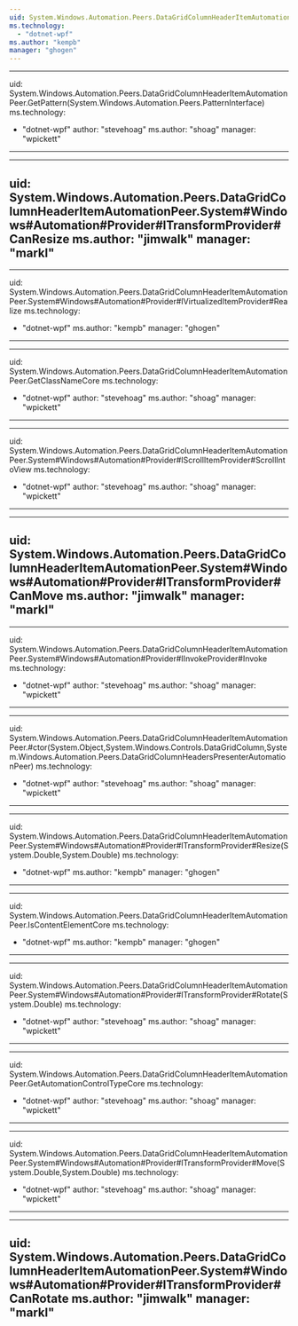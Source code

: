 ```yaml
---
uid: System.Windows.Automation.Peers.DataGridColumnHeaderItemAutomationPeer
ms.technology: 
  - "dotnet-wpf"
ms.author: "kempb"
manager: "ghogen"
---
```


---
uid: System.Windows.Automation.Peers.DataGridColumnHeaderItemAutomationPeer.GetPattern(System.Windows.Automation.Peers.PatternInterface)
ms.technology: 
  - "dotnet-wpf"
author: "stevehoag"
ms.author: "shoag"
manager: "wpickett"
---

---
uid: System.Windows.Automation.Peers.DataGridColumnHeaderItemAutomationPeer.System#Windows#Automation#Provider#ITransformProvider#CanResize
ms.author: "jimwalk"
manager: "markl"
---

---
uid: System.Windows.Automation.Peers.DataGridColumnHeaderItemAutomationPeer.System#Windows#Automation#Provider#IVirtualizedItemProvider#Realize
ms.technology: 
  - "dotnet-wpf"
ms.author: "kempb"
manager: "ghogen"
---

---
uid: System.Windows.Automation.Peers.DataGridColumnHeaderItemAutomationPeer.GetClassNameCore
ms.technology: 
  - "dotnet-wpf"
author: "stevehoag"
ms.author: "shoag"
manager: "wpickett"
---

---
uid: System.Windows.Automation.Peers.DataGridColumnHeaderItemAutomationPeer.System#Windows#Automation#Provider#IScrollItemProvider#ScrollIntoView
ms.technology: 
  - "dotnet-wpf"
author: "stevehoag"
ms.author: "shoag"
manager: "wpickett"
---

---
uid: System.Windows.Automation.Peers.DataGridColumnHeaderItemAutomationPeer.System#Windows#Automation#Provider#ITransformProvider#CanMove
ms.author: "jimwalk"
manager: "markl"
---

---
uid: System.Windows.Automation.Peers.DataGridColumnHeaderItemAutomationPeer.System#Windows#Automation#Provider#IInvokeProvider#Invoke
ms.technology: 
  - "dotnet-wpf"
author: "stevehoag"
ms.author: "shoag"
manager: "wpickett"
---

---
uid: System.Windows.Automation.Peers.DataGridColumnHeaderItemAutomationPeer.#ctor(System.Object,System.Windows.Controls.DataGridColumn,System.Windows.Automation.Peers.DataGridColumnHeadersPresenterAutomationPeer)
ms.technology: 
  - "dotnet-wpf"
author: "stevehoag"
ms.author: "shoag"
manager: "wpickett"
---

---
uid: System.Windows.Automation.Peers.DataGridColumnHeaderItemAutomationPeer.System#Windows#Automation#Provider#ITransformProvider#Resize(System.Double,System.Double)
ms.technology: 
  - "dotnet-wpf"
ms.author: "kempb"
manager: "ghogen"
---

---
uid: System.Windows.Automation.Peers.DataGridColumnHeaderItemAutomationPeer.IsContentElementCore
ms.technology: 
  - "dotnet-wpf"
ms.author: "kempb"
manager: "ghogen"
---

---
uid: System.Windows.Automation.Peers.DataGridColumnHeaderItemAutomationPeer.System#Windows#Automation#Provider#ITransformProvider#Rotate(System.Double)
ms.technology: 
  - "dotnet-wpf"
author: "stevehoag"
ms.author: "shoag"
manager: "wpickett"
---

---
uid: System.Windows.Automation.Peers.DataGridColumnHeaderItemAutomationPeer.GetAutomationControlTypeCore
ms.technology: 
  - "dotnet-wpf"
author: "stevehoag"
ms.author: "shoag"
manager: "wpickett"
---

---
uid: System.Windows.Automation.Peers.DataGridColumnHeaderItemAutomationPeer.System#Windows#Automation#Provider#ITransformProvider#Move(System.Double,System.Double)
ms.technology: 
  - "dotnet-wpf"
author: "stevehoag"
ms.author: "shoag"
manager: "wpickett"
---

---
uid: System.Windows.Automation.Peers.DataGridColumnHeaderItemAutomationPeer.System#Windows#Automation#Provider#ITransformProvider#CanRotate
ms.author: "jimwalk"
manager: "markl"
---
